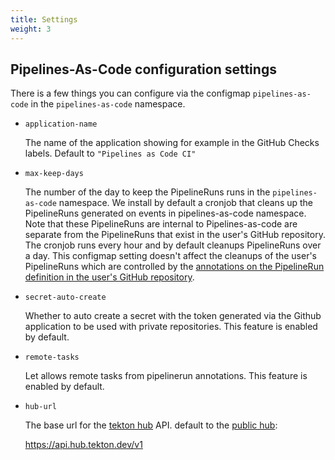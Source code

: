 ```yaml
---
title: Settings
weight: 3
---
```


## Pipelines-As-Code configuration settings

There is a few things you can configure via the configmap `pipelines-as-code` in
the `pipelines-as-code` namespace.

* `application-name`

  The name of the application showing for example in the GitHub Checks
  labels. Default to `"Pipelines as Code CI"`

* `max-keep-days`

  The number of the day to keep the PipelineRuns runs in the `pipelines-as-code`
  namespace. We install by default a cronjob that cleans up the PipelineRuns
  generated on events in pipelines-as-code namespace. Note that these
  PipelineRuns are internal to Pipelines-as-code are separate from the
  PipelineRuns that exist in the user's GitHub repository. The cronjob runs
  every hour and by default cleanups PipelineRuns over a day. This configmap
  setting doesn't affect the cleanups of the user's PipelineRuns which are
  controlled by the [annotations on the PipelineRun definition in the user's
  GitHub repository](#pipelineruns-cleanups).

* `secret-auto-create`

  Whether to auto create a secret with the token generated via the Github
  application to be used with private repositories. This feature is enabled by
  default.

* `remote-tasks`

  Let allows remote tasks from pipelinerun annotations. This feature is enabled by
  default.

* `hub-url`

  The base url for the [tekton hub](https://github.com/tektoncd/hub/)
  API. default to the [public hub](https://hub.tekton.dev/):

  <https://api.hub.tekton.dev/v1>

